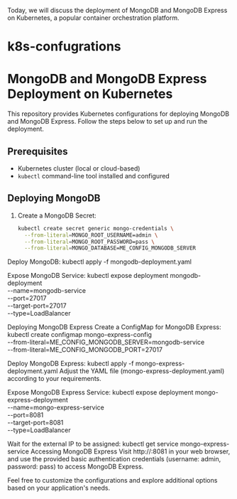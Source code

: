 Today, we will discuss the deployment of MongoDB and MongoDB Express on Kubernetes, a popular container orchestration platform.
# k8s-confugrations
# MongoDB and MongoDB Express Deployment on Kubernetes

This repository provides Kubernetes configurations for deploying MongoDB and MongoDB Express. Follow the steps below to set up and run the deployment.

## Prerequisites

- Kubernetes cluster (local or cloud-based)
- `kubectl` command-line tool installed and configured

## Deploying MongoDB

1. Create a MongoDB Secret:

   ```bash
   kubectl create secret generic mongo-credentials \
     --from-literal=MONGO_ROOT_USERNAME=admin \
     --from-literal=MONGO_ROOT_PASSWORD=pass \
     --from-literal=MONGO_DATABASE=ME_CONFIG_MONGODB_SERVER

Deploy MongoDB:
kubectl apply -f mongodb-deployment.yaml

Expose MongoDB Service:
kubectl expose deployment mongodb-deployment \
  --name=mongodb-service \
  --port=27017 \
  --target-port=27017 \
  --type=LoadBalancer

  Deploying MongoDB Express
Create a ConfigMap for MongoDB Express:
kubectl create configmap mongo-express-config \
  --from-literal=ME_CONFIG_MONGODB_SERVER=mongodb-service \
  --from-literal=ME_CONFIG_MONGODB_PORT=27017
  
Deploy MongoDB Express:
kubectl apply -f mongo-express-deployment.yaml
Adjust the YAML file (mongo-express-deployment.yaml) according to your requirements.

Expose MongoDB Express Service:
kubectl expose deployment mongo-express-deployment \
  --name=mongo-express-service \
  --port=8081 \
  --target-port=8081 \
  --type=LoadBalancer
  
Wait for the external IP to be assigned:
kubectl get service mongo-express-service
Accessing MongoDB Express
Visit http://<external-ip>:8081 in your web browser, and use the provided basic authentication credentials (username: admin, password: pass) to access MongoDB Express.

Feel free to customize the configurations and explore additional options based on your application's needs.
